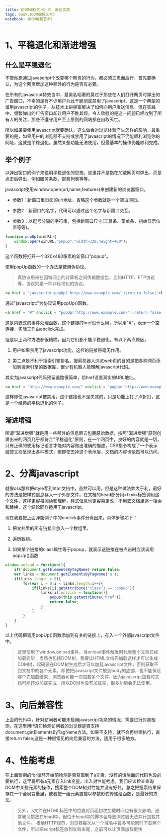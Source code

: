 ```yaml
---
title: 《DOM编程艺术》三、最佳实践
tags: book,《DOM编程艺术》
notebook: 《DOM编程艺术》
---
```

# 1、平稳退化和渐进增强

## 什么是平稳退化

不管你想通过javascript个改变哪个网页的行为，都必须三思而后行，首先要确认，为这个网页增加这种额外的行为是否有必要。

在所有的javascript特效当中，最臭名昭著的莫过于那些在人们打开网页时弹出的广告窗口，不幸的是有不少用户为此干脆彻底禁用了javascript，这是一个典型的滥用javascript的例子，从技术上讲弹窗解决了如何向用户发送信息，但在实践中，频繁弹出的广告窗口却让用户不胜其烦，令人欣慰的是这一问题已经收到了所有人的关注，那些不遵守用户至上原则的网站都在自取灭亡。

所以如果要使用javascript就要确认，这么做会对浏览体验产生怎样的影响，最重要的是，如果用户的浏览器不支持或禁用了javascript的情况下仍能顺利浏览你的网址，这就是平稳退化。虽然某些功能无法使用，但最基本的操作仍能顺利完成。

## 举个例子

以弹出窗口的例子来说明平稳退化的思想。这里并不是指在加载网页时弹出，而是点击后弹出，例如服务条款，邮费列表等等。

javascript使用window.open(url,name,features)来创建新的浏览器窗口。

- 参数1：新窗口里页面的url地址，省略这个参数就是一个空白网页。

- 参数2：新窗口的名字，代码可以通过这个名字与新窗口交互。

- 参数3：以逗号分隔的字符串，包括新窗口尺寸(工具条、菜单条、初始显示位置等等)。

```js
function popUp(winURL){
    window.open(winURL,"popup","width=320,height=480");
}
```
这个函数将打开一个320x480像素的新窗口"popup"。

使用popUp函数的一个办法是使用伪协议。

> 真协议用来在因特网上的计算机之间传输数据包，比如HTTP、FTP协议等，协议则是一种非标准化的协议。

```html
<a href = "javascript:popUp('http://www.example.com/');return false;">Example</a>
```

通过"javascript:"为协议调用popUp()函数。

```html
<a href = "#" onclick = "popUp('http://www.example.com/');return false;">Example</a>
```

这是内嵌式的事件处理函数，这个链接的href没什么用，所以用"#"，表示一个空连接，实际工作由onclick完成。

但是以上两种方法都很糟糕，因为它们都不能平稳退化。有以下两点原因。

1. 用户如果禁用了javascript功能，这样的链接将毫无作用。

2. 第二点是不利于搜索引擎排名，搜索机器人浏览web页的目的是把各种网页添加到搜索引擎的数据库，很少有机器人能理解javascript代码。

其实为javascript代码预留退路很简单，给href设置真实的URL地址。

```html
<a href = "http://www.example.com/" onclick = "popUp('http://www.example.com/');return false;">Example</a> 
```

这样即使javascript被禁用，这个链接也不是失效的，只是功能上打了点折扣，这是一个经典的平稳退化的例子。

## 渐进增强

所谓"渐进增强"就是用一些额外的信息层去包裹原始数据，按照"渐进增强"原则创建出来的网页几乎都符合"平稳退化"原则，在一个网页中，良好的内容就是一切，只有正确的使用标记语言才能对内容做出准确的描述，CSS指令构成了一个表示层使文档呈现出各种模式，但即使去掉这个表示层，文档的内容也依然可以访问。

# 2、分离javascript

就像css那样把style写到html文档中，虽然可以用，但是这种做法弊大于利，最好的方法是把样式信息存入一个外部文件。在文档的head部分用`<link>`标签调用这个文件，这样更容易阅读和理解，样式信息也更容易更改，不用去文档里逐一搜索和替换，这个结论同样适用于javascript。

现在我要把上面弹窗例子中的onclick事件分离出来。具体步骤如下：

1. 把文档里的所有链接全放入一个数组里。

2. 遍历数组。

3. 如果某个链接的class属性等于popup，就表示这链接在被点击时应该调用popUp()函数

```js
window.onload = function(){
    if(!document.getElementsByTagName) return false;
    var links = document.getElementsByTagName('a');
    if(links.length > 0){
        for(var i = 0;i < links.length;i++){
            if(links[i].getAttribute('class') == 'popup'){
                links[i].onlcick = function(){
                    popUp(this.getAttribute('href'));
                    return false;
                }
            }
        }
    }
}
```

以上代码把调用popUp()函数添加到有关的链接上，存入一个外部javascript文件中。

> 这里使用了window.onload事件，当onload事件触发时代表整个文档已经加载完毕，当然也包括DOM树，我要让HTML文档先加载这样才可以生成DOM树，起码要在DOM树生成后才可以加载javascript文件，否则获取不到文档中的各个元素，即使把javascript文件放到body的底部，也不能保证哪个先加载结束，浏览器可能一次加载多个文件，因为javascript加载时文档可能还没加载完成，所以DOM也没有加载完，很多功能会无法使用。

# 3、向后兼容性

上面的代码中，针对访问者可能未启用javascript功能的情况，需要进行对象检测，在这里用if语句检测访问者的浏览器是否支持document.getElementsByTagName方法。如果不支持，就不会再继续执行，直接return false;这是一种很常见的向后兼容的方法，适用于很多地方。

# 4、性能考虑

在上面案例的for循环开始前检测是否获取到了a元素，没有的话后面的代码也没必要执行，这里将所有a元素存入link变量。出入对性能考虑，我们应该检查查询DOM中某些元素的操作，搜索整个DOM树对性能并没有好处，总之把搜索结果保存在一个全局变量里，或者把一组元素直接以参数形式传递给函数，是最好的方法。

> 另外，js文件在HTML标签中的位置对页面初次加载时间也有很大影响，通常我习惯放在head中，但位于head中的脚本会导致浏览器无法并行加载其他文件。
根绝HTTP规范，浏览器每次从一个域名中最多可能同时下载两个文件，所以把script标签放到文档末尾，</body>之前可以让页面加载更快


